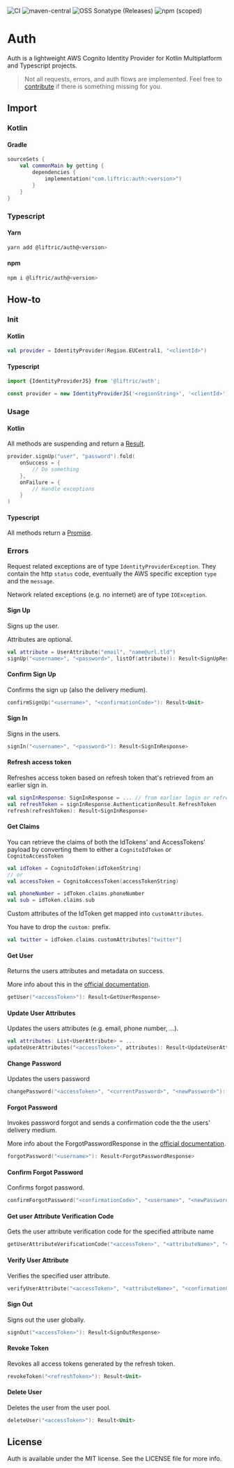 ![CI](https://github.com/Liftric/auth/workflows/CI/badge.svg) 
![maven-central](https://img.shields.io/maven-central/v/com.liftric/auth?label=Maven%20Central) 
![OSS Sonatype (Releases)](https://img.shields.io/nexus/r/com.liftric/auth?label=Sonatype%20OSSRH%20%28Releases%29&server=https%3A%2F%2Fs01.oss.sonatype.org)
![npm (scoped)](https://img.shields.io/npm/v/@liftric/auth)

# Auth

Auth is a lightweight AWS Cognito Identity Provider for Kotlin Multiplatform and Typescript projects.

> Not all requests, errors, and auth flows are implemented. Feel free to [contribute](Contributing.md) if there is something missing for you.

## Import

### Kotlin

#### Gradle 

```kotlin
sourceSets {
    val commonMain by getting {
        dependencies {
            implementation("com.liftric:auth:<version>")
        }
    }
}
```

### Typescript

#### Yarn
```bash
yarn add @liftric/auth@<version>
```
#### npm
```sh
npm i @liftric/auth@<version>
```

## How-to

### Init

#### Kotlin

```kotlin
val provider = IdentityProvider(Region.EUCentral1, "<clientId>") 
```

#### Typescript

```typescript
import {IdentityProviderJS} from '@liftric/auth';

const provider = new IdentityProviderJS('<regionString>', '<clientId>');
```

### Usage

#### Kotlin

All methods are suspending and return a [Result](https://kotlinlang.org/api/latest/jvm/stdlib/kotlin/-result/).

```kotlin
provider.signUp("user", "password").fold(
    onSuccess = {
        // Do something
    },
    onFailure = {
        // Handle exceptions
    }
)
```

#### Typescript

All methods return a [Promise](https://developer.mozilla.org/de/docs/Web/JavaScript/Reference/Global_Objects/Promise).

### Errors

Request related exceptions are of type `IdentityProviderException`. They contain the http `status` code, eventually the AWS specific exception `type` and the `message`.

Network related exceptions (e.g. no internet) are of type `IOException`.

#### Sign Up

Signs up the user.

Attributes are optional.

```kotlin
val attribute = UserAttribute("email", "name@url.tld")
signUp("<username>", "<password>", listOf(attribute)): Result<SignUpResponse>
```

#### Confirm Sign Up

Confirms the sign up (also the delivery medium).

```kotlin
confirmSignUp("<username>", "<confirmationCode>"): Result<Unit>
```

#### Sign In

Signs in the users.

```kotlin
signIn("<username>", "<password>"): Result<SignInResponse>
```

#### Refresh access token

Refreshes access token based on refresh token that's retrieved from an earlier sign in.

```kotlin
val signInResponse: SignInResponse = ... // from earlier login or refresh
val refreshToken = signInResponse.AuthenticationResult.RefreshToken
refresh(refreshToken): Result<SignInResponse>
```

#### Get Claims

You can retrieve the claims of both the IdTokens' and AccessTokens' payload by converting them to either a `CognitoIdToken` or `CognitoAccessToken`

```kotlin
val idToken = CognitoIdToken(idTokenString)
// or
val accessToken = CognitoAccessToken(accessTokenString)

val phoneNumber = idToken.claims.phoneNumber
val sub = idToken.claims.sub
```

Custom attributes of the IdToken get mapped into `customAttributes`.

You have to drop the `custom:` prefix.

```kotlin
val twitter = idToken.claims.customAttributes["twitter"]
```

#### Get User

Returns the users attributes and metadata on success.

More info about this in the [official documentation](https://docs.aws.amazon.com/cognito-user-identity-pools/latest/APIReference/API_GetUser.html).

```kotlin
getUser("<accessToken>"): Result<GetUserResponse>
```

#### Update User Attributes

Updates the users attributes (e.g. email, phone number, ...).

```kotlin
val attributes: List<UserAttribute> = ...
updateUserAttributes("<accessToken>", attributes): Result<UpdateUserAttributesResponse>
```

#### Change Password

Updates the users password 

```kotlin
changePassword("<accessToken>", "<currentPassword>", "<newPassword>"): Result<Unit>
```

#### Forgot Password

Invokes password forgot and sends a confirmation code the the users' delivery medium.

More info about the ForgotPasswordResponse in the [official documentation](https://docs.aws.amazon.com/cognito-user-identity-pools/latest/APIReference/API_CodeDeliveryDetailsType.html).

```kotlin
forgotPassword("<username>"): Result<ForgotPasswordResponse>
```

#### Confirm Forgot Password

Confirms forgot password.

```kotlin
confirmForgotPassword("<confirmationCode>", "<username>", "<newPassword>"): Result<Unit>
```

#### Get user Attribute Verification Code

Gets the user attribute verification code for the specified attribute name

```kotlin
getUserAttributeVerificationCode("<accessToken>", "<attributeName>", "<clientMetadata>"): Result<GetAttributeVerificationCodeResponse>
```

#### Verify User Attribute

Verifies the specified user attribute.

```kotlin
verifyUserAttribute("<accessToken>", "<attributeName>", "<confirmationCode>"): Result<Unit>
```

#### Sign Out

Signs out the user globally.

```kotlin
signOut("<accessToken>"): Result<SignOutResponse>
```

#### Revoke Token

Revokes all access tokens generated by the refresh token.

```kotlin
revokeToken("<refreshToken>"): Result<Unit>
```

#### Delete User

Deletes the user from the user pool.

```kotlin
deleteUser("<accessToken>"): Result<Unit>
```

## License

Auth is available under the MIT license. See the LICENSE file for more info.
